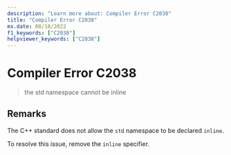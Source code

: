 ```yaml
---
description: "Learn more about: Compiler Error C2038"
title: "Compiler Error C2038"
ms.date: 08/18/2022
f1_keywords: ["C2038"]
helpviewer_keywords: ["C2038"]
---
```

# Compiler Error C2038

> the std namespace cannot be inline

## Remarks

The C++ standard does not allow the `std` namespace to be declared `inline`.

To resolve this issue, remove the `inline` specifier.
